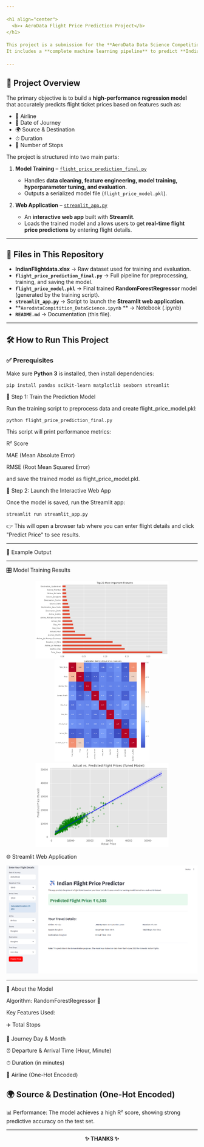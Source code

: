 ```yaml
---

<h1 align="center">
  <b>✈️ AeroData Flight Price Prediction Project</b>
</h1>

This project is a submission for the **AeroData Data Science Competition**.  
It includes a **complete machine learning pipeline** to predict **Indian domestic flight prices** and an **interactive web application** to demonstrate the model's performance.  

---
```


## 🚀 Project Overview  

The primary objective is to build a **high-performance regression model** that accurately predicts flight ticket prices based on features such as:  

- 🛫 Airline  
- 📅 Date of Journey  
- 🌍 Source & Destination  
- ⏱ Duration  
- 🔁 Number of Stops  

The project is structured into two main parts:  

1. **Model Training** – [`flight_price_prediction_final.py`](./flight_price_prediction_final.py)  
   - Handles **data cleaning, feature engineering, model training, hyperparameter tuning, and evaluation**.  
   - Outputs a serialized model file (`flight_price_model.pkl`).  

2. **Web Application** – [`streamlit_app.py`](./streamlit_app.py)  
   - An **interactive web app** built with **Streamlit**.  
   - Loads the trained model and allows users to get **real-time flight price predictions** by entering flight details.  

---

## 📂 Files in This Repository  

- **IndianFlightdata.xlsx** → Raw dataset used for training and evaluation.  
- **`flight_price_prediction_final.py`** → Full pipeline for preprocessing, training, and saving the model.  
- **`flight_price_model.pkl`** → Final trained **RandomForestRegressor** model (generated by the training script).  
- **`streamlit_app.py`** → Script to launch the **Streamlit web application**.
- **`AerodataCompitition_DataScience.ipynb` ** → Notebook (.ipynb)
- **`README.md`** → Documentation (this file).  

---

## 🛠️ How to Run This Project  

### ✅ Prerequisites  

Make sure **Python 3** is installed, then install dependencies:  

```
pip install pandas scikit-learn matplotlib seaborn streamlit
```

📌 Step 1: Train the Prediction Model

Run the training script to preprocess data and create flight_price_model.pkl:
```
python flight_price_prediction_final.py
```

This script will print performance metrics:

R² Score

MAE (Mean Absolute Error)

RMSE (Root Mean Squared Error)

and save the trained model as flight_price_model.pkl.

📌 Step 2: Launch the Interactive Web App

Once the model is saved, run the Streamlit app:
```
streamlit run streamlit_app.py
```
👉 This will open a browser tab where you can enter flight details and click "Predict Price" to see results.

---
📸 Example Output

---

🎛 Model Training Results

<p align="center">
  <img src="Img/Top 20 Most Important Features.png" width="350" alt="Top 20 Most Important Features.png" />
  <img src="Img/Correlation Matrix of Numerical Features.png" width="250" alt="Heat Map" />
  <img src="Img/Actual vs. Predicted Flight Prices (Tuned Model).png" width="350" alt="Actual vs. Predicted Flight Prices (Tuned Model).png" />
</p>

🌐 Streamlit Web Application

<img src="Screenshot 2025-09-16 092556.png" />

---

🤖 About the Model

Algorithm: RandomForestRegressor 🌲

Key Features Used:

✈️ Total Stops

📅 Journey Day & Month

⏰ Departure & Arrival Time (Hour, Minute)

⏱ Duration (in minutes)

🛫 Airline (One-Hot Encoded)

🌍 Source & Destination (One-Hot Encoded)
--
📊 Performance:
The model achieves a high R² score, showing strong predictive accuracy on the test set.

---

<p align="center">
  <b>✨ THANKS ✨</b>
</p>

